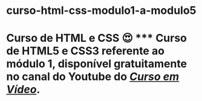 # curso-html-css-modulo1-a-modulo5
# Curso de HTML e CSS 😍 *** **Curso de HTML5 e CSS3** referente ao módulo 1, disponível gratuitamente no canal do Youtube do [*Curso em Vídeo*](https://www.youtube.com/c/CursoemV%C3%ADdeo).
